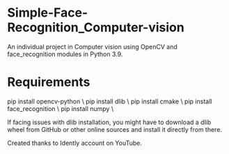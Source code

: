 # Simple-Face-Recognition_Computer-vision
An individual project in Computer vision using OpenCV and face_recognition modules in Python 3.9. 

# Requirements
pip install opencv-python \\
pip install dlib \\
pip install cmake \\
pip install face_recognition \\
pip install numpy \\

If facing issues with dlib installation, you might have to download a dlib wheel from GitHub or other online sources and install it directly from there. 

Created thanks to Idently account on YouTube.
